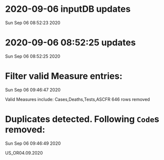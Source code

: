 
# 2020-09-06 inputDB updates 
 Sun Sep 06 08:52:23 2020 


# 2020-09-06 08:52:25 updates 
 Sun Sep 06 08:52:25 2020 


# Filter valid Measure entries: 
 Sun Sep 06 09:46:47 2020 

Valid Measures include: Cases,Deaths,Tests,ASCFR
 646 rows removed
# Duplicates detected. Following `Code`s removed: 
 Sun Sep 06 09:46:49 2020 

US_OR04.09.2020